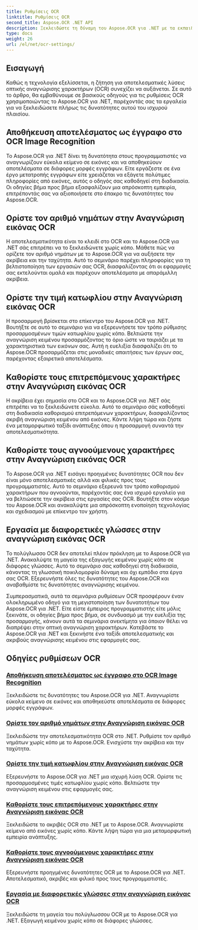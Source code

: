 ```yaml
---
title: Ρυθμίσεις OCR
linktitle: Ρυθμίσεις OCR
second_title: Aspose.OCR .NET API
description: Ξεκλειδώστε τη δύναμη του Aspose.OCR για .NET με τα εκπαιδευτικά προγράμματα ρυθμίσεων OCR. Μάθετε να βελτιώνετε την ακρίβεια, την ταχύτητα και την προσαρμογή για την αναγνώριση κειμένου στις εικόνες.
type: docs
weight: 26
url: /el/net/ocr-settings/
---
```


## Εισαγωγή

Καθώς η τεχνολογία εξελίσσεται, η ζήτηση για αποτελεσματικές λύσεις οπτικής αναγνώρισης χαρακτήρων (OCR) συνεχίζει να αυξάνεται. Σε αυτό το άρθρο, θα εμβαθύνουμε σε βασικούς οδηγούς για τις ρυθμίσεις OCR χρησιμοποιώντας το Aspose.OCR για .NET, παρέχοντάς σας τα εργαλεία για να ξεκλειδώσετε πλήρως τις δυνατότητες αυτού του ισχυρού πλαισίου.

## Αποθήκευση αποτελέσματος ως έγγραφο στο OCR Image Recognition

Το Aspose.OCR για .NET δίνει τη δυνατότητα στους προγραμματιστές να αναγνωρίζουν εύκολα κείμενο σε εικόνες και να αποθηκεύουν αποτελέσματα σε διάφορες μορφές εγγράφων. Είτε εργάζεστε σε ένα έργο μετατροπής εγγράφων είτε χρειάζεται να εξάγετε πολύτιμες πληροφορίες από εικόνες, αυτός ο οδηγός σας καθοδηγεί στη διαδικασία. Οι οδηγίες βήμα προς βήμα εξασφαλίζουν μια απρόσκοπτη εμπειρία, επιτρέποντάς σας να αξιοποιήσετε στο έπακρο τις δυνατότητες του Aspose.OCR.

## Ορίστε τον αριθμό νημάτων στην Αναγνώριση εικόνας OCR

Η αποτελεσματικότητα είναι το κλειδί στο OCR και το Aspose.OCR για .NET σάς επιτρέπει να το ξεκλειδώνετε χωρίς κόπο. Μάθετε πώς να ορίζετε τον αριθμό νημάτων με το Aspose.OCR για να αυξήσετε την ακρίβεια και την ταχύτητα. Αυτό το σεμινάριο παρέχει πληροφορίες για τη βελτιστοποίηση των εργασιών σας OCR, διασφαλίζοντας ότι οι εφαρμογές σας εκτελούνται ομαλά και παρέχουν αποτελέσματα με απαράμιλλη ακρίβεια.

## Ορίστε την τιμή κατωφλίου στην Αναγνώριση εικόνας OCR

Η προσαρμογή βρίσκεται στο επίκεντρο του Aspose.OCR για .NET. Βουτήξτε σε αυτό το σεμινάριο για να εξερευνήσετε τον τρόπο ρύθμισης προσαρμοσμένων τιμών κατωφλίου χωρίς κόπο. Βελτιώστε την αναγνώριση κειμένου προσαρμόζοντας το όριο ώστε να ταιριάζει με τα χαρακτηριστικά των εικόνων σας. Αυτή η ευελιξία διασφαλίζει ότι το Aspose.OCR προσαρμόζεται στις μοναδικές απαιτήσεις των έργων σας, παρέχοντας εξαιρετικά αποτελέσματα.

## Καθορίστε τους επιτρεπόμενους χαρακτήρες στην Αναγνώριση εικόνας OCR

Η ακρίβεια έχει σημασία στο OCR και το Aspose.OCR για .NET σάς επιτρέπει να το ξεκλειδώνετε εύκολα. Αυτό το σεμινάριο σάς καθοδηγεί στη διαδικασία καθορισμού επιτρεπόμενων χαρακτήρων, διασφαλίζοντας ακριβή αναγνώριση κειμένου από εικόνες. Κάντε λήψη τώρα και ζήστε ένα μεταμορφωτικό ταξίδι ανάπτυξης όπου η προσαρμογή συναντά την αποτελεσματικότητα.

## Καθορίστε τους αγνοούμενους χαρακτήρες στην Αναγνώριση εικόνας OCR

Το Aspose.OCR για .NET εισάγει προηγμένες δυνατότητες OCR που δεν είναι μόνο αποτελεσματικές αλλά και φιλικές προς τους προγραμματιστές. Αυτό το σεμινάριο εξερευνά τον τρόπο καθορισμού χαρακτήρων που αγνοούνται, παρέχοντάς σας ένα ισχυρό εργαλείο για να βελτιώσετε την ακρίβεια στις εργασίες σας OCR. Βουτήξτε στον κόσμο του Aspose.OCR και ανακαλύψτε μια απρόσκοπτη ενοποίηση τεχνολογίας και σχεδιασμού με επίκεντρο τον χρήστη.

## Εργασία με διαφορετικές γλώσσες στην αναγνώριση εικόνας OCR

Το πολύγλωσσο OCR δεν αποτελεί πλέον πρόκληση με το Aspose.OCR για .NET. Ανακαλύψτε τη μαγεία της εξαγωγής κειμένου χωρίς κόπο σε διάφορες γλώσσες. Αυτό το σεμινάριο σας καθοδηγεί στη διαδικασία, κάνοντας τη γλωσσική ποικιλομορφία δύναμη και όχι εμπόδιο στα έργα σας OCR. Εξερευνήστε όλες τις δυνατότητες του Aspose.OCR και αναβαθμίστε τις δυνατότητες αναγνώρισης κειμένου.

Συμπερασματικά, αυτά τα σεμινάρια ρυθμίσεων OCR προσφέρουν έναν ολοκληρωμένο οδηγό για τη μεγιστοποίηση των δυνατοτήτων του Aspose.OCR για .NET. Είτε είστε έμπειρος προγραμματιστής είτε μόλις ξεκινάτε, οι οδηγίες βήμα προς βήμα, σε συνδυασμό με την ευελιξία της προσαρμογής, κάνουν αυτά τα σεμινάρια ανεκτίμητα για όποιον θέλει να διαπρέψει στην οπτική αναγνώριση χαρακτήρων. Κατεβάστε το Aspose.OCR για .NET και ξεκινήστε ένα ταξίδι αποτελεσματικής και ακριβούς αναγνώρισης κειμένου στις εφαρμογές σας.
## Οδηγίες ρυθμίσεων OCR
### [Αποθήκευση αποτελέσματος ως έγγραφο στο OCR Image Recognition](./save-result-as-document/)
Ξεκλειδώστε τις δυνατότητες του Aspose.OCR για .NET. Αναγνωρίστε εύκολα κείμενο σε εικόνες και αποθηκεύστε αποτελέσματα σε διάφορες μορφές εγγράφων.
### [Ορίστε τον αριθμό νημάτων στην Αναγνώριση εικόνας OCR](./set-threads-count/)
Ξεκλειδώστε την αποτελεσματικότητα OCR στο .NET. Ρυθμίστε τον αριθμό νημάτων χωρίς κόπο με το Aspose.OCR. Ενισχύστε την ακρίβεια και την ταχύτητα.
### [Ορίστε την τιμή κατωφλίου στην Αναγνώριση εικόνας OCR](./set-threshold-value/)
Εξερευνήστε το Aspose.OCR για .NET μια ισχυρή λύση OCR. Ορίστε τις προσαρμοσμένες τιμές κατωφλίου χωρίς κόπο. Βελτιώστε την αναγνώριση κειμένου στις εφαρμογές σας.
### [Καθορίστε τους επιτρεπόμενους χαρακτήρες στην Αναγνώριση εικόνας OCR](./specify-allowed-characters/)
Ξεκλειδώστε το ακριβές OCR στο .NET με το Aspose.OCR. Αναγνωρίστε κείμενο από εικόνες χωρίς κόπο. Κάντε λήψη τώρα για μια μεταμορφωτική εμπειρία ανάπτυξης.
### [Καθορίστε τους αγνοούμενους χαρακτήρες στην Αναγνώριση εικόνας OCR](./specify-ignored-characters/)
Εξερευνήστε προηγμένες δυνατότητες OCR με το Aspose.OCR για .NET. Αποτελεσματικό, ακριβές και φιλικό προς τους προγραμματιστές.
### [Εργασία με διαφορετικές γλώσσες στην αναγνώριση εικόνας OCR](./working-with-different-languages/)
Ξεκλειδώστε τη μαγεία του πολύγλωσσου OCR με το Aspose.OCR για .NET. Εξαγωγή κειμένου χωρίς κόπο σε διάφορες γλώσσες.